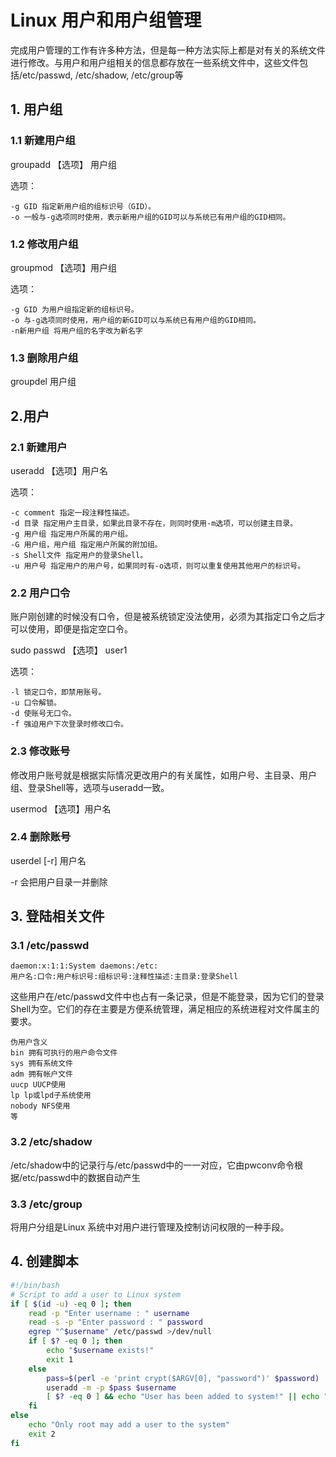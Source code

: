 # Linux 用户和用户组管理

完成用户管理的工作有许多种方法，但是每一种方法实际上都是对有关的系统文件进行修改。与用户和用户组相关的信息都存放在一些系统文件中，这些文件包括/etc/passwd, /etc/shadow, /etc/group等

## 1. 用户组
### 1.1 新建用户组
    
groupadd 【选项】 用户组

选项：

    -g GID 指定新用户组的组标识号（GID）。
    -o 一般与-g选项同时使用，表示新用户组的GID可以与系统已有用户组的GID相同。
    
### 1.2 修改用户组
groupmod 【选项】用户组

选项：

    -g GID 为用户组指定新的组标识号。
    -o 与-g选项同时使用，用户组的新GID可以与系统已有用户组的GID相同。
    -n新用户组 将用户组的名字改为新名字

### 1.3 删除用户组

groupdel 用户组

## 2.用户
### 2.1 新建用户
    
useradd 【选项】用户名

选项：

    -c comment 指定一段注释性描述。
    -d 目录 指定用户主目录，如果此目录不存在，则同时使用-m选项，可以创建主目录。
    -g 用户组 指定用户所属的用户组。
    -G 用户组，用户组 指定用户所属的附加组。
    -s Shell文件 指定用户的登录Shell。
    -u 用户号 指定用户的用户号，如果同时有-o选项，则可以重复使用其他用户的标识号。

### 2.2 用户口令

账户刚创建的时候没有口令，但是被系统锁定没法使用，必须为其指定口令之后才可以使用，即便是指定空口令。

sudo passwd 【选项】 user1

选项：

    -l 锁定口令，即禁用账号。
    -u 口令解锁。
    -d 使账号无口令。
    -f 强迫用户下次登录时修改口令。    
    
### 2.3 修改账号

修改用户账号就是根据实际情况更改用户的有关属性，如用户号、主目录、用户组、登录Shell等，选项与useradd一致。

usermod 【选项】用户名

### 2.4 删除账号

userdel [-r] 用户名 

-r 会把用户目录一并删除


## 3. 登陆相关文件

### 3.1 /etc/passwd

    daemon:x:1:1:System daemons:/etc:
    用户名:口令:用户标识号:组标识号:注释性描述:主目录:登录Shell
    
这些用户在/etc/passwd文件中也占有一条记录，但是不能登录，因为它们的登录Shell为空。它们的存在主要是方便系统管理，满足相应的系统进程对文件属主的要求。

    伪用户含义 
    bin 拥有可执行的用户命令文件 
    sys 拥有系统文件 
    adm 拥有帐户文件 
    uucp UUCP使用 
    lp lp或lpd子系统使用 
    nobody NFS使用
    等

### 3.2 /etc/shadow

/etc/shadow中的记录行与/etc/passwd中的一一对应，它由pwconv命令根据/etc/passwd中的数据自动产生

### 3.3 /etc/group

将用户分组是Linux 系统中对用户进行管理及控制访问权限的一种手段。


## 4. 创建脚本

```sh
#!/bin/bash
# Script to add a user to Linux system
if [ $(id -u) -eq 0 ]; then
    read -p "Enter username : " username
    read -s -p "Enter password : " password
    egrep "^$username" /etc/passwd >/dev/null
    if [ $? -eq 0 ]; then
        echo "$username exists!"
        exit 1
    else
        pass=$(perl -e 'print crypt($ARGV[0], "password")' $password)
        useradd -m -p $pass $username
        [ $? -eq 0 ] && echo "User has been added to system!" || echo "Failed to add a user!"
    fi
else
    echo "Only root may add a user to the system"
    exit 2
fi
```
